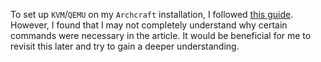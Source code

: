 To set up `KVM`/`QEMU` on my `Archcraft` installation, I followed [this guide](https://computingforgeeks.com/install-kvm-qemu-virt-manager-arch-manjar/). However, I found that I may not completely understand why certain commands were necessary in the article. It would be beneficial for me to revisit this later and try to gain a deeper understanding. 